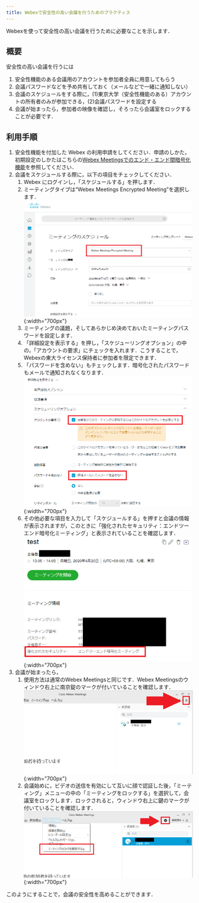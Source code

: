 ```yaml
---
title: Webexで安全性の高い会議を行うためのプラクティス
---
```


Webexを使って安全性の高い会議を行うために必要なことを示します．

## 概要
安全性の高い会議を行うには
1. 安全性機能のある会議用のアカウントを参加者全員に用意してもらう
1. 会議パスワードなどを予め共有しておく（メールなどで一緒に通知しない）
1. 会議のスケジュールをする際に，(1)東京大学（安全性機能のある）アカウントの所有者のみが参加できる，(2)会議パスワードを設定する
1. 会議が始まったら，参加者の映像を確認し，そろったら会議室をロックする
ことが必要です．

## 利用手順
1. 安全性機能を付加した Webex の利用申請をしてください．申請のしかた，初期設定のしかたはこちらの[Webex Meetingsでのエンド・エンド間暗号化機能](encrypted_meeting)を参照してください．
1. 会議をスケジュールする際に，以下の項目をチェックしてください．
	1. Webex にログインし，「スケジュールする」を押します．
	1. ミーティングタイプは“Webex Meetings Encrypted Meeting”を選択します．
		![暗号化設定の画面](img/webex_encrypted_schedule.png){:width="700px"}
	1. ミーティングの議題，そしてあらかじめ決めておいたミーティングパスワードを設定します．
	1. 「詳細設定を表示する」を押し，「スケジューリングオプション」の中の，「アカウントの要求」にチェックを入れます．こうすることで，Webexの東大ライセンス保持者に参加者を限定できます．
	1. 「パスワードを含めない」もチェックします．暗号化されたパスワードもメールで通知されなくなります．
		![暗号化設定詳細の画面](img/webex_encrypted_detail.png){:width="700px"}
	1. その他必要な項目を入力して「スケジュールする」を押すと会議の情報が表示されますが，このときに「強化されたセキュリティ：エンドツーエンド暗号化ミーティング」と表示されていることを確認します．
		![暗号化確認](img/webex_encrypted_confirm.png){:width="700px"}
1. 会議が始まったら，
	1. 使用方法は通常のWebex Meetingsと同じです．Webex Meetingsのウィンドウ右上に南京錠のマークが付いていることを確認します．
		![暗号化確認](img/webex_encrypted_inmeeting.png){:width="700px"}
	1. 会議始めに，ビデオの送信を有効にして互いに顔で認証した後，「ミーティング」メニューの中の「ミーティングをロックする」を選択して，会議室をロックします．ロックされると，ウィンドウ右上に鍵のマークが付いていることを確認します．
		![暗号化確認](img/webex_encrypted_lock.png){:width="700px"}


このようにすることで，会議の安全性を高めることができます．
